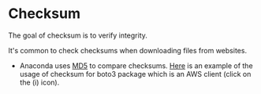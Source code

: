 # Checksum

The goal of checksum is to verify integrity.

It's common to check checksums when downloading files from websites.

* Anaconda uses [MD5](md5.md) to compare checksums. [Here](https://anaconda.org/conda-forge/boto3/files) is an example of the usage of checksum for boto3 package which is an AWS client (click on the (i) icon).
